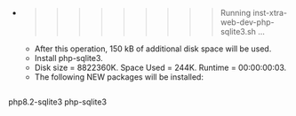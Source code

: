 * >>>>>>>>> Running inst-xtra-web-dev-php-sqlite3.sh ...
  * After this operation, 150 kB of additional disk space will be used.
  * Install php-sqlite3.
  * Disk size = 8822360K. Space Used = 244K. Runtime = 00:00:00:03.
  * The following NEW packages will be installed:
  ```bash
php8.2-sqlite3 php-sqlite3
  ```
